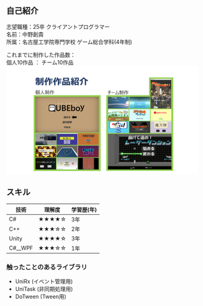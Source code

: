 ## 自己紹介
志望職種：25卒 クライアントプログラマー  
名前：中野創貴  
所属：名古屋工学院専門学校 ゲーム総合学科(4年制)

これまでに制作した作品数：  
個人10作品 ： チーム10作品
![alt text](works.png)

## スキル


|技術|理解度|学習歴(年)|
|---|---|---|
|C#|★★★★☆|3年|
|C++|★★★☆☆|2年|
|Unity|★★★★☆|3年|
|C#__WPF|★★★☆☆|1年|


### 触ったことのあるライブラリ
- UniRx (イベント管理用)
- UniTask   (非同期処理用)
- DoTween   (Tween用)